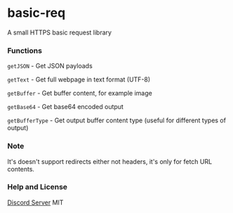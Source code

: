 # basic-req
A small HTTPS basic request library

### Functions
`getJSON`         - Get JSON payloads

`getText`         - Get full webpage in text format (UTF-8)

`getBuffer`       - Get buffer content, for example image

`getBase64`       - Get base64 encoded output

`getBufferType`   - Get output buffer content type (useful for different types of output)


### Note
It's doesn't support redirects either not headers, it's only for fetch URL contents.

### Help and License
[Discord Server](https://discord.gg/3JCCHjv6ZK)
MIT
